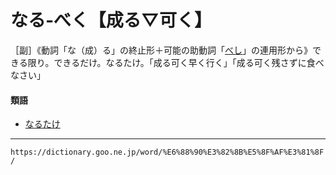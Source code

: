# なる‐べく【成る▽可く】

［副］《動詞「な（成）る」の終止形＋可能の助動詞「[べし](べし)」の連用形から》できる限り。できるだけ。なるたけ。「成る可く早く行く」「成る可く残さずに食べなさい」

#### 類語

-   [なるたけ](https://dictionary.goo.ne.jp/word/%E6%88%90%E3%82%8B%E4%B8%88/#jn-165470)

---
`https://dictionary.goo.ne.jp/word/%E6%88%90%E3%82%8B%E5%8F%AF%E3%81%8F/`